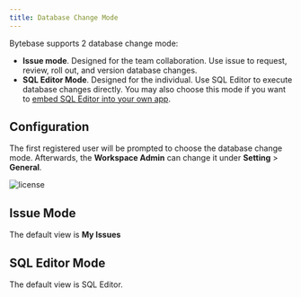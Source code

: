 ```yaml
---
title: Database Change Mode
---
```


Bytebase supports 2 database change mode:

- **Issue mode**. Designed for the team collaboration. Use issue to request, review, roll out, and version database changes.
- **SQL Editor Mode**. Designed for the individual. Use SQL Editor to execute database changes directly. You may also choose this mode if you want to [embed SQL Editor into your
  own app](/docs/tutorials/embed-sql-editor/).

## Configuration

The first registered user will be prompted to choose the database change mode. Afterwards, the **Workspace Admin** can change it under **Setting** > **General**.

![license](/content/docs/administration/mode/setting.webp)

## Issue Mode

The default view is **My Issues**

## SQL Editor Mode

The default view is SQL Editor.
